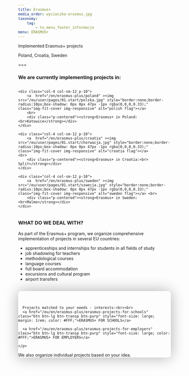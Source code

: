 ```yaml
---
title: Erasmus+
media_order: wycieczka-erasmus.jpg
taxonomy:
    tag:
        - to_menu_footer_informacje
menu: ERASMUS+
---
```


Implemented Erasmus+ projects

Poland, Croatia, Sweden 

===

### We are currently implementing projects in:
 
 <div class="columns" style="margin-bottom: 20px;">

    <div class="col-4 col-sm-12 p-10">
        <a  href="/en/erasmus-plus/poland" ><img src="/eu/user/pages/01.start/polska.jpg" style="border:none;border-radius:10px;box-shadow: 0px 0px 47px -1px rgba(0,0,0,0.33);" class="img-fit-cover img-responsive" alt="polish flag"></a>
        <br>
        <div class="p-centered"><strong>Erasmus+ in Poland:<br>Katowice</strong></div>
    </div>

    <div class="col-4 col-sm-12 p-10">
        <a  href="/en/erasmus-plus/croatia" ><img src="/eu/user/pages/01.start/chorwacja.jpg" style="border:none;border-radius:10px;box-shadow: 0px 0px 47px -1px rgba(0,0,0,0.33);" class="img-fit-cover img-responsive" alt="croatia flag"></a>        <br>
        <div class="p-centered"><strong>Erasmus+ in Croatia:<br> Split</strong></div>
    </div>

    <div class="col-4 col-sm-12 p-10">
        <a  href="/en/erasmus-plus/sweden" ><img src="/eu/user/pages/01.start/szwecja.jpg" style="border:none;border-radius:10px;box-shadow: 0px 0px 47px -1px rgba(0,0,0,0.33);" class="img-fit-cover img-responsive" alt="sweden flag"></a> <br>
        <div class="p-centered"><strong>Erasmus+ in Sweden: <br>Malmo</strong></div>
    </div>

</div>




### WHAT DO WE DEAL WITH?

As part of the Erasmus+ program, we organize comprehensive implementation of projects in several EU countries:

* apprenticeships and internships for students in all fields of study
* job shadowing for teachers
* methodological courses
* language courses
* full board accommodation
* excursions and cultural program
* airport transfers

<br>

<div class="empty" id="emptyDark" style="border-radius:10px; box-shadow: 0px 0px 47px -1px rgba(0,0,0,0.33);"> 
    <i class="fa-regular fa-handshake" style="margin-right: 10px; color: #fa4bb1; font-size: 3rem;"></i><br><br>
  <p>
      
      Projects matched to your needs - interests:<br><br>
      <a href="/eu/en/erasmus-plus/erasmus-projects-for-schools" class="btn btn-lg btn-transp btn-purp" style="font-size: large; margin: 1rem; color: #FFF;">ERASMUS+ FOR SCHOOLS</a> 
    
      <a href="/eu/en/erasmus-plus/erasmus-projects-for-employers" class="btn btn-lg btn-transp btn-purp" style="font-size: large; color: #FFF;">ERASMUS+ FOR EMPLOYERS</a>
    
    </p>
  <p class="empty-subtitle">We also organize individual projects based on your idea.</p>
</div>